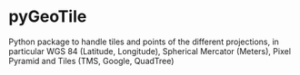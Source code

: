 # pyGeoTile
Python package to handle tiles and points of the different projections, in particular WGS 84 (Latitude, Longitude), Spherical Mercator (Meters), Pixel Pyramid and Tiles (TMS, Google, QuadTree)
